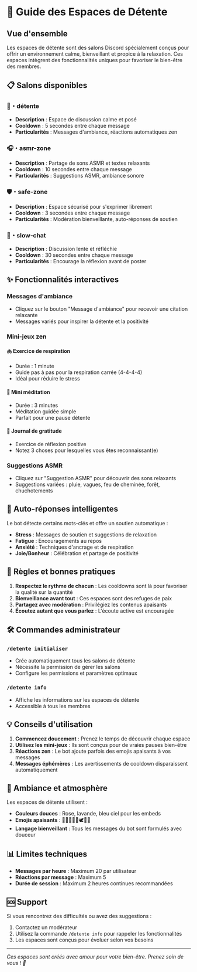 # 🌸 Guide des Espaces de Détente

## Vue d'ensemble

Les espaces de détente sont des salons Discord spécialement conçus pour offrir un environnement calme, bienveillant et propice à la relaxation. Ces espaces intègrent des fonctionnalités uniques pour favoriser le bien-être des membres.

## 📋 Salons disponibles

### 🌸・détente
- **Description** : Espace de discussion calme et posé
- **Cooldown** : 5 secondes entre chaque message
- **Particularités** : Messages d'ambiance, réactions automatiques zen

### 🎧・asmr-zone
- **Description** : Partage de sons ASMR et textes relaxants
- **Cooldown** : 10 secondes entre chaque message
- **Particularités** : Suggestions ASMR, ambiance sonore

### 🛡️・safe-zone
- **Description** : Espace sécurisé pour s'exprimer librement
- **Cooldown** : 3 secondes entre chaque message
- **Particularités** : Modération bienveillante, auto-réponses de soutien

### 🐌・slow-chat
- **Description** : Discussion lente et réfléchie
- **Cooldown** : 30 secondes entre chaque message
- **Particularités** : Encourage la réflexion avant de poster

## ✨ Fonctionnalités interactives

### Messages d'ambiance
- Cliquez sur le bouton "Message d'ambiance" pour recevoir une citation relaxante
- Messages variés pour inspirer la détente et la positivité

### Mini-jeux zen

#### 🫁 Exercice de respiration
- Durée : 1 minute
- Guide pas à pas pour la respiration carrée (4-4-4-4)
- Idéal pour réduire le stress

#### 🧘 Mini méditation
- Durée : 3 minutes
- Méditation guidée simple
- Parfait pour une pause détente

#### 🙏 Journal de gratitude
- Exercice de réflexion positive
- Notez 3 choses pour lesquelles vous êtes reconnaissant(e)

### Suggestions ASMR
- Cliquez sur "Suggestion ASMR" pour découvrir des sons relaxants
- Suggestions variées : pluie, vagues, feu de cheminée, forêt, chuchotements

## 🤖 Auto-réponses intelligentes

Le bot détecte certains mots-clés et offre un soutien automatique :
- **Stress** : Messages de soutien et suggestions de relaxation
- **Fatigue** : Encouragements au repos
- **Anxiété** : Techniques d'ancrage et de respiration
- **Joie/Bonheur** : Célébration et partage de positivité

## 🎯 Règles et bonnes pratiques

1. **Respectez le rythme de chacun** : Les cooldowns sont là pour favoriser la qualité sur la quantité
2. **Bienveillance avant tout** : Ces espaces sont des refuges de paix
3. **Partagez avec modération** : Privilégiez les contenus apaisants
4. **Écoutez autant que vous parlez** : L'écoute active est encouragée

## 🛠️ Commandes administrateur

### `/detente initialiser`
- Crée automatiquement tous les salons de détente
- Nécessite la permission de gérer les salons
- Configure les permissions et paramètres optimaux

### `/detente info`
- Affiche les informations sur les espaces de détente
- Accessible à tous les membres

## 💡 Conseils d'utilisation

1. **Commencez doucement** : Prenez le temps de découvrir chaque espace
2. **Utilisez les mini-jeux** : Ils sont conçus pour de vraies pauses bien-être
3. **Réactions zen** : Le bot ajoute parfois des emojis apaisants à vos messages
4. **Messages éphémères** : Les avertissements de cooldown disparaissent automatiquement

## 🌟 Ambiance et atmosphère

Les espaces de détente utilisent :
- **Couleurs douces** : Rose, lavande, bleu ciel pour les embeds
- **Emojis apaisants** : 🌸🌙✨🍃🌊🕊️💫🧘
- **Langage bienveillant** : Tous les messages du bot sont formulés avec douceur

## 📊 Limites techniques

- **Messages par heure** : Maximum 20 par utilisateur
- **Réactions par message** : Maximum 5
- **Durée de session** : Maximum 2 heures continues recommandées

## 🆘 Support

Si vous rencontrez des difficultés ou avez des suggestions :
1. Contactez un modérateur
2. Utilisez la commande `/detente info` pour rappeler les fonctionnalités
3. Les espaces sont conçus pour évoluer selon vos besoins

---

*Ces espaces sont créés avec amour pour votre bien-être. Prenez soin de vous ! 🌸*
